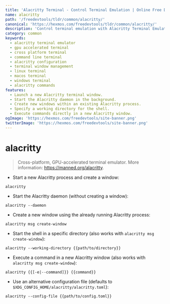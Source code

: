 ```yaml
---
title: 'Alacritty Terminal - Control Terminal Emulation | Online Free DevTools by Hexmos'
name: alacritty
path: '/freedevtools/tldr/common/alacritty/'
canonical: 'https://hexmos.com/freedevtools/tldr/common/alacritty/'
description: 'Control terminal emulation with Alacritty Terminal Emulator. Manage windows, execute commands, and configure profiles easily. Free online tool, no registration required.'
category: common
keywords:
  - alacritty terminal emulator
  - gpu accelerated terminal
  - cross platform terminal
  - command line terminal
  - alacritty configuration
  - terminal window management
  - linux terminal
  - macos terminal
  - windows terminal
  - alacritty commands
features:
  - Launch a new Alacritty terminal window.
  - Start the Alacritty daemon in the background.
  - Create new windows within an existing Alacritty process.
  - Specify a working directory for the shell.
  - Execute commands directly in a new Alacritty window.
ogImage: 'https://hexmos.com/freedevtools/site-banner.png'
twitterImage: 'https://hexmos.com/freedevtools/site-banner.png'
---
```


# alacritty

> Cross-platform, GPU-accelerated terminal emulator.
> More information: <https://manned.org/alacritty>.

- Start a new Alacritty process and create a window:

`alacritty`

- Start the Alacritty daemon (without creating a window):

`alacritty --daemon`

- Create a new window using the already running Alacritty process:

`alacritty msg create-window`

- Start the shell in a specific directory (also works with `alacritty msg create-window`):

`alacritty --working-directory {{path/to/directory}}`

- Execute a command in a new Alacritty window (also works with `alacritty msg create-window`):

`alacritty {{[-e|--command]}} {{command}}`

- Use an alternative configuration file (defaults to `$XDG_CONFIG_HOME/alacritty/alacritty.toml`):

`alacritty --config-file {{path/to/config.toml}}`
